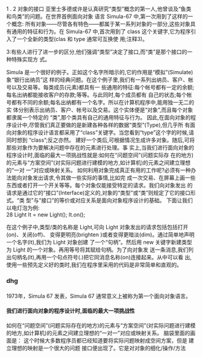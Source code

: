 1 . 2   对象的接口 
亚里士多德或许是认真研究“类型”概念的第一人,他曾谈及“鱼类和鸟类”的问题。在世界首例面向对象
语言 Simula-67 中,第一次用到了这样的一个概念: 
所有对象——尽管各有特色——都属于某一系列对象的一部分,这些对象具有通用的特征和行为。在
Simula-67 中,首次用到了 class 这个关键字,它为程序引入了一个全新的类型(clas 和 type 通常可互换使
用;注释3)。 
 
3:有些人进行了进一步的区分,他们强调“类型”决定了接口,而“类”是那个接口的一种特殊实现方
式。 
 
Simula 是一个很好的例子。正如这个名字所暗示的,它的作用是“模拟”(Simulate)象“银行出纳员”这
样的经典问题。在这个例子里,我们有一系列出纳员、客户、帐号以及交易等。每类成员(元素)都具有一
些通用的特征:每个帐号都有一定的余额;每名出纳都能接收客户的存款;等等。与此同时,每个成员都有
自己的状态;每个帐号都有不同的余额;每名出纳都有一个名字。所以在计算机程序中,能用独一无二的实
体分别表示出纳员、客户、帐号以及交易。这个实体便是“对象”,而且每个对象都隶属一个特定的
“类”,那个类具有自己的通用特征与行为。 
因此,在面向对象的程序设计中,尽管我们真正要做的是新建各种各样的数据“类型”(Type),但几乎所
有面向对象的程序设计语言都采用了“class”关键字。当您看到“type”这个字的时候,请同时想到
“class”;反之亦然。 
建好一个类后,可根据情况生成许多对象。随后,可将那些对象作为要解决问题中存在的元素进行处理。事
实上,当我们进行面向对象的程序设计时,面临的最大一项挑战性就是:如何在“问题空间”(问题实际存
在的地方)的元素与“方案空间”(对实际问题进行建模的地方,如计算机)的元素之间建立理想的“一对
一”对应或映射关系。 
如何利用对象完成真正有用的工作呢?必须有一种办法能向对象发出请求,令其做一些实际的事情,比如完
成一次交易、在屏幕上画一些东西或者打开一个开关等等。每个对象仅能接受特定的请求。我们向对象发出
的请求是通过它的“接口”(Interface)定义的,对象的“类型”或“类”则规定了它的接口形式。“类
型”与“接口”的等价或对应关系是面向对象程序设计的基础。 
下面让我们以电灯泡为例:  
28 
Light lt = new Light(); 
lt.on(); 
 
在这个例子中,类型/类的名称是 Light,可向 Light 对象发出的请求包括包括打开(on)、关闭(off)、
变得更明亮(brighten )或者变得更暗淡(dim)。通过简单地声明一个名字(lt),我们为 Light 对象创建
了一个“句柄”。然后用 new 关键字新建类型为 Light 的一个对象。再用等号将其赋给句柄。为了向对象发
送一条消息,我们列出句柄名(lt),再用一个句点符号(.)把它同消息名称(on)连接起来。从中可以看
出,使用一些预先定义好的类时,我们在程序里采用的代码是非常简单和直观的。 

### dhg

#### 
1973年，Simula 67 发表，Simula 67 通常意义上被称为第一个面向对象语言。

#### 我们进行面向对象的程序设计时,面临的最大一项挑战性
如何在“问题空间”(问题实际存在的地方)的元素与“方案空间”(对实际问题进行建模的地方,如计算机)的元素之间建立理想的“一对一”对应或映射关系。
脑袋里面的画面是： 这个时候大多数程序员都已经知道要将实际问题映射成空间方案，但是 建立理想的映射是一个很大的问题
接口便出现了。它是对对象的细化/操作/方法 
